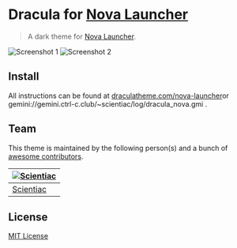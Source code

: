 # Dracula for [Nova Launcher](https://novalauncher.com/)

> A dark theme for [Nova Launcher](https://novalauncher.com/).
> 
![Screenshot 1](./Screenshot.png)
![Screenshot 2](./screenshot-2.png)

## Install

All instructions can be found at [draculatheme.com/nova-launcher](https://draculatheme.com/nova-launcher)or gemini://gemini.ctrl-c.club/~scientiac/log/dracula_nova.gmi .

## Team

This theme is maintained by the following person(s) and a bunch of [awesome contributors](https://github.com/dracula/nova-launcher/graphs/contributors).

[![Scientiac](https://github.com/scientiac.png?size=100)](https://github.com/scientiac) |
--- |
[Scientiac](https://github.com/scientiac/) |

## License

[MIT License](./LICENSE)
